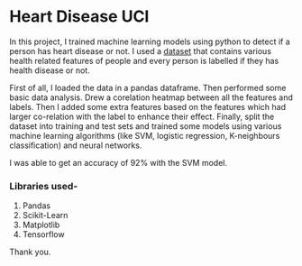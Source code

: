 # Heart Disease UCI
In this project, I trained machine learning models using python to detect if a person has heart disease or not.
I used a [dataset](https://github.com/navjeet-py/Heart-Disease-UCI/blob/main/heart.csv) that contains various health related features of people and every person is labelled if they has health disease or not.

First of all, I loaded the data in a pandas dataframe. Then performed some basic data analysis. Drew a corelation heatmap between all the features and labels.
Then I added some extra features based on the features which had larger co-relation with the label to enhance their effect. Finally, split the dataset into training and test sets and trained some models using various 
machine learning algorithms (like SVM, logistic regression, K-neighbours classification) and neural networks. 

I was able to get an accuracy of 92% with the SVM model.

### Libraries used-
1. Pandas
2. Scikit-Learn
3. Matplotlib
4. Tensorflow


Thank you.
